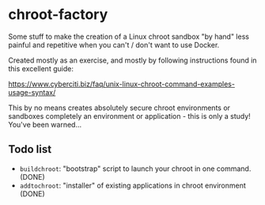 # chroot-factory

Some stuff to make the creation of a Linux chroot sandbox "by hand" less painful and repetitive when you can't / don't want to use Docker.

Created mostly as an exercise, and mostly by following instructions found in this excellent guide: 

https://www.cyberciti.biz/faq/unix-linux-chroot-command-examples-usage-syntax/

This by no means creates absolutely secure chroot environments or sandboxes completely an environment or application - this is only a study! You've been warned...

## Todo list

 - `buildchroot`: "bootstrap" script to launch your chroot in one command. (DONE)
 - `addtochroot`: "installer" of existing applications in chroot environment (DONE)
